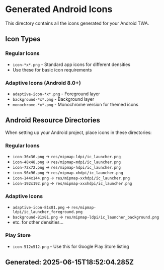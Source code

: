 # Generated Android Icons

This directory contains all the icons generated for your Android TWA.

## Icon Types

### Regular Icons
- `icon-*x*.png` - Standard app icons for different densities
- Use these for basic icon requirements

### Adaptive Icons (Android 8.0+)
- `adaptive-icon-*x*.png` - Foreground layer
- `background-*x*.png` - Background layer  
- `monochrome-*x*.png` - Monochrome version for themed icons

## Android Resource Directories

When setting up your Android project, place icons in these directories:

### Regular Icons
- `icon-36x36.png` → `res/mipmap-ldpi/ic_launcher.png`
- `icon-48x48.png` → `res/mipmap-mdpi/ic_launcher.png`
- `icon-72x72.png` → `res/mipmap-hdpi/ic_launcher.png`
- `icon-96x96.png` → `res/mipmap-xhdpi/ic_launcher.png`
- `icon-144x144.png` → `res/mipmap-xxhdpi/ic_launcher.png`
- `icon-192x192.png` → `res/mipmap-xxxhdpi/ic_launcher.png`

### Adaptive Icons
- `adaptive-icon-81x81.png` → `res/mipmap-ldpi/ic_launcher_foreground.png`
- `background-81x81.png` → `res/mipmap-ldpi/ic_launcher_background.png`
- etc. for other densities...

### Play Store
- `icon-512x512.png` - Use this for Google Play Store listing

## Generated: 2025-06-15T18:52:04.285Z
